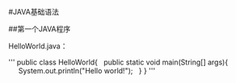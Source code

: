 ﻿#JAVA基础语法

##第一个JAVA程序

HelloWorld.java：

'''
public class HelloWorld{
  public static void main(String[] args){
     System.out.println("Hello world!");
  }
}
'''